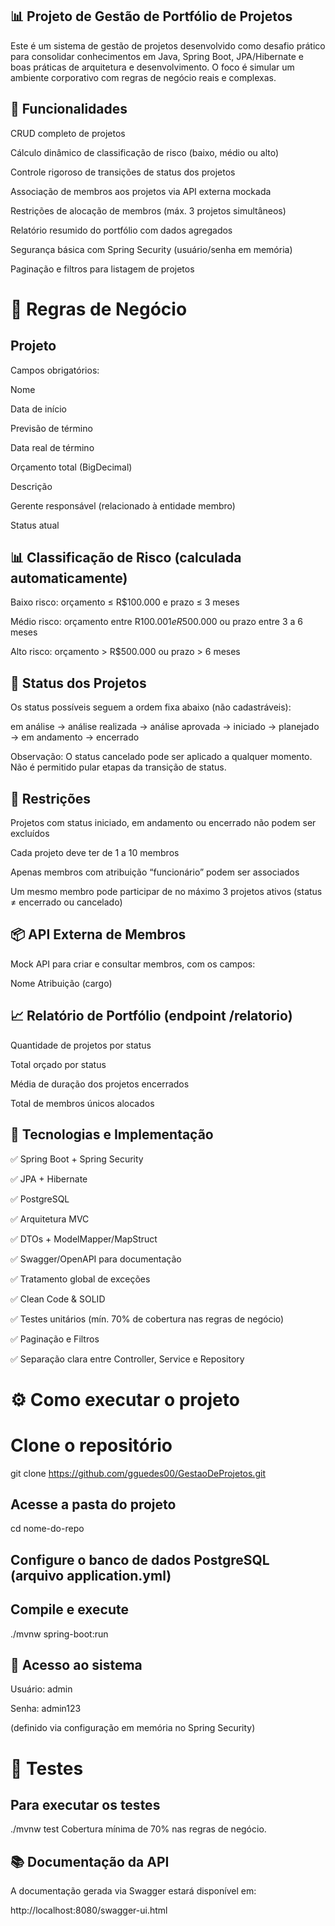 ## 📊 Projeto de Gestão de Portfólio de Projetos

Este é um sistema de gestão de projetos desenvolvido como desafio prático para consolidar conhecimentos em Java, Spring Boot, JPA/Hibernate e boas práticas de arquitetura e desenvolvimento. O foco é simular um ambiente corporativo com regras de negócio reais e complexas.


## 🚀 Funcionalidades


CRUD completo de projetos

Cálculo dinâmico de classificação de risco (baixo, médio ou alto)

Controle rigoroso de transições de status dos projetos

Associação de membros aos projetos via API externa mockada

Restrições de alocação de membros (máx. 3 projetos simultâneos)

Relatório resumido do portfólio com dados agregados

Segurança básica com Spring Security (usuário/senha em memória)

Paginação e filtros para listagem de projetos

# 🧐 Regras de Negócio

## Projeto

Campos obrigatórios:

Nome

Data de início

Previsão de término

Data real de término

Orçamento total (BigDecimal)

Descrição

Gerente responsável (relacionado à entidade membro)

Status atual


## 📊 Classificação de Risco (calculada automaticamente)

Baixo risco: orçamento ≤ R$100.000 e prazo ≤ 3 meses

Médio risco: orçamento entre R$100.001 e R$500.000 ou prazo entre 3 a 6 meses

Alto risco: orçamento > R$500.000 ou prazo > 6 meses


## 🔄 Status dos Projetos

Os status possíveis seguem a ordem fixa abaixo (não cadastráveis):

em análise → análise realizada → análise aprovada → iniciado → planejado → em andamento → encerrado

Observação: O status cancelado pode ser aplicado a qualquer momento.
Não é permitido pular etapas da transição de status.


## 🔐 Restrições

Projetos com status iniciado, em andamento ou encerrado não podem ser excluídos

Cada projeto deve ter de 1 a 10 membros

Apenas membros com atribuição “funcionário” podem ser associados

Um mesmo membro pode participar de no máximo 3 projetos ativos (status ≠ encerrado ou cancelado)


## 📦 API Externa de Membros

Mock API para criar e consultar membros, com os campos:

Nome
Atribuição (cargo)


## 📈 Relatório de Portfólio (endpoint /relatorio)

Quantidade de projetos por status

Total orçado por status

Média de duração dos projetos encerrados

Total de membros únicos alocados


## 🧱 Tecnologias e Implementação


✅ Spring Boot + Spring Security

✅ JPA + Hibernate

✅ PostgreSQL

✅ Arquitetura MVC

✅ DTOs + ModelMapper/MapStruct

✅ Swagger/OpenAPI para documentação

✅ Tratamento global de exceções

✅ Clean Code & SOLID

✅ Testes unitários (mín. 70% de cobertura nas regras de negócio)

✅ Paginação e Filtros

✅ Separação clara entre Controller, Service e Repository


# ⚙️ Como executar o projeto


# Clone o repositório
git clone https://github.com/gguedes00/GestaoDeProjetos.git

## Acesse a pasta do projeto
cd nome-do-repo

## Configure o banco de dados PostgreSQL (arquivo application.yml)

## Compile e execute
./mvnw spring-boot:run


## 🔐 Acesso ao sistema

Usuário: admin

Senha: admin123

(definido via configuração em memória no Spring Security)


# 🧪 Testes

## Para executar os testes

./mvnw test
Cobertura mínima de 70% nas regras de negócio.

## 📚 Documentação da API

A documentação gerada via Swagger estará disponível em:

http://localhost:8080/swagger-ui.html
